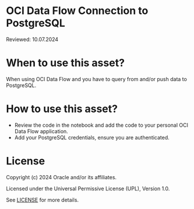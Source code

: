 # OCI Data Flow Connection to PostgreSQL

Reviewed: 10.07.2024

# When to use this asset?

When using OCI Data Flow and you have to query from and/or push data to PostgreSQL.

# How to use this asset?

- Review the code in the notebook and add the code to your personal OCI Data Flow application.
- Add your PostgreSQL credentials, ensure you are authenticated.

# License

Copyright (c) 2024 Oracle and/or its affiliates.

Licensed under the Universal Permissive License (UPL), Version 1.0.

See [LICENSE](https://github.com/oracle-devrel/technology-engineering/blob/main/LICENSE) for more details.
